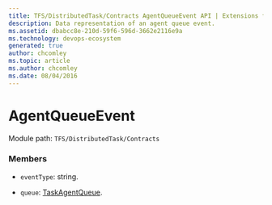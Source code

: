 ```yaml
---
title: TFS/DistributedTask/Contracts AgentQueueEvent API | Extensions for Azure DevOps Services
description: Data representation of an agent queue event.
ms.assetid: dbabcc8e-210d-59f6-596d-3662e2116e9a
ms.technology: devops-ecosystem
generated: true
author: chcomley
ms.topic: article
ms.author: chcomley
ms.date: 08/04/2016
---
```


# AgentQueueEvent

Module path: `TFS/DistributedTask/Contracts`


### Members

* `eventType`: string. 

* `queue`: [TaskAgentQueue](../../../TFS/DistributedTask/Contracts/TaskAgentQueue.md). 

